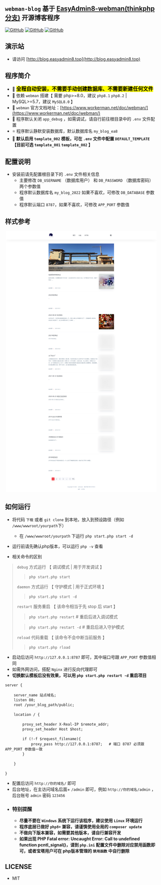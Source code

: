 ## `webman-blog` 基于 [EasyAdmin8-webman(thinkphp分支)](https://github.com/wolf-leo/EasyAdmin8-webman/tree/thinkphp/) 开源博客程序

[![GitHub](https://img.shields.io/badge/webman--blog-%40wolfcode-red?style=flat-square)](https://www.wolfcode.net)
[![GitHub](https://img.shields.io/github/last-commit/wolf-leo/webman-blog.svg?style=flat-square)](https://github.com/wolf-leo/webman-blog/commits/main)
[![GitHub](https://img.shields.io/github/license/wolf-leo/webman-blog?style=flat-square)](https://github.com/wolf-leo/webman-blog)

## 演示站

- 请访问 [http://blog.easyadmin8.top](http://blog.easyadmin8.top)

## 程序简介

- 🚀 **<big><mark>全程自动安装，不需要手动创建数据库、不需要新建任何文件<mark></big>**
- 🔧 依赖 `webman` 搭建【 需要 php>=8.0，建议 `php8.1` `php8.2` | MySQL>=5.7，建议 `MySQL8.0` 】
- 📄 `webman` 官方文档地址：[https://www.workerman.net/doc/webman/](https://www.workerman.net/doc/webman/)
- 💙 程序默认关闭 `app_debug` ，如需调试，请自行前往根目录中的 `.env` 文件配置
- ⭐ 程序默认静默安装数据库，默认数据库名 `my_blog_ea8`
- 🤗  __默认启用 `template_002` 模板，可在 `.env` 文件中配置 `DEFAULT_TEMPLATE` 【目前可选 `template_001` `template_002` 】__

## 配置说明

- 安装前请先配置根目录下的 `.env` 文件相关信息
    - 主要修改 `DB_USERNAME` （数据库用户） 和 `DB_PASSWORD` （数据库密码） 两个参数值
    - 程序默认数据库名 `my_blog_2022` 如果不喜欢，可修改 `DB_DATABASE` 参数值
    - 程序默认端口 `8787`，如果不喜欢，可修改 `APP_PORT` 参数值

## 样式参考

<center>
<img alt="样式参考" height="860" src="./public/static/template_002/images/wolfcode.png" width="500"/>
</center>

## 如何运行

- 将代码 `下载` 或者 `git clone` 到本地，放入到预设路径（例如 `/www/wwwroot/yourpath`下）
    - 在 `/www/wwwroot/yourpath` 下运行 `php start.php start -d`
- 运行前请先确认php版本，可以运行 `php -v` 查看

- 相关命令的区别

> `debug` 方式运行 【 调试模式 | 用于开发调试 】
>
> > ```php start.php start```
>
> `daemon` 方式运行 【 守护模式 | 用于正式环境 】
>
> > ```php start.php start -d```
>
> `restart` 服务重启 【 该命令相当于先 stop 后 start 】
>
> > ```php start.php restart```    # 重启后进入调试模式
>
>> ```php start.php restart -d``` # 重启后进入守护模式
>
> `reload` 代码重载 【 该命令不会中断当前服务 】
>
> > ```php start.php rload```

- 启动后访问 `http://127.0.0.1:8787` 即可，其中端口号跟 `APP_PORT` 参数值相同
- 如需外网访问，搭配 `Nginx` 进行反向代理即可
- **切换默认模板后没有效果，可以用 `php start.php restart -d` 重启项目**

```
server {

    server_name 站点域名;
    listen 80;
    root /your_blog_path/public;

    location / {
    
        proxy_set_header X-Real-IP $remote_addr;
        proxy_set_header Host $host;
        
        if (!-f $request_filename){
            proxy_pass http://127.0.0.1:8787;   # 端口 8787 必须跟 APP_PORT 参数值一致
        }
        
    }
    
}
  ```

- 配置后访问 `http://你的域名/` 即可
- 后台地址，在主访问域名后面+ `/admin` 即可，例如 `http://你的域名/admin` ，后台账号 `admin` 密码 `123456`
- ### 特别提醒
    - **尽量不要在 `Windows` 系统下运行该程序，建议使用 `Linux` 环境运行**
    - **程序底层已做好 `php8+` 兼容，请谨慎使用全局的 `composer update`**
    - **不做向下版本兼容，如需要其他版本，请自行兼容开发**
    - **如果出现 PHP Fatal error:  Uncaught Error: Call to undefined function pcntl_signal()，请到 `php.ini` 配置文件中删除对应禁用函数即可，或者宝塔用户可在 php版本管理的 `禁用函数` 中自行删除**

## LICENSE

- MIT

